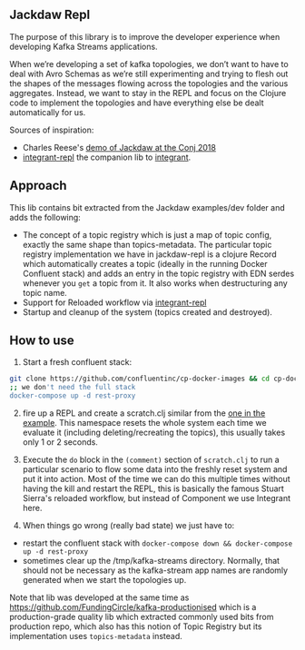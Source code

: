 
## Jackdaw Repl

The purpose of this library is to improve the developer experience when developing Kafka Streams applications.

When we’re developing a set of kafka topologies, we don’t want to have to deal with Avro Schemas as we’re still experimenting and trying to flesh out the shapes of the messages flowing across the topologies and the various aggregates. Instead, we want to stay in the REPL and focus on the Clojure code to implement the topologies and have everything else be dealt automatically for us.

Sources of inspiration:
- Charles Reese's [demo of Jackdaw at the Conj 2018](https://youtu.be/eJFBbwCB6v4)
- [integrant-repl](https://github.com/weavejester/integrant-repl) the companion lib to [integrant](https://github.com/weavejester/integrant).

## Approach

This lib contains bit extracted from the Jackdaw examples/dev folder and adds the following:

- The concept of a topic registry which is just a map of topic config, exactly the same shape than topics-metadata. The particular topic registry implementation we have in jackdaw-repl is a clojure Record which automatically creates a topic (ideally in the running Docker Confluent stack) and adds an entry in the topic registry with EDN serdes whenever you `get` a topic from it. It also works when destructuring any topic name.
- Support for Reloaded workflow via [integrant-repl](https://github.com/weavejester/integrant-repl)
- Startup and cleanup of the system (topics created and destroyed).


## How to use

1. Start a fresh confluent stack:

```bash
git clone https://github.com/confluentinc/cp-docker-images && cd cp-docker-images/examples/cp-all-in-one
;; we don't need the full stack
docker-compose up -d rest-proxy 
```
2. fire up a REPL and create a scratch.clj similar from the [one in the example](jackdaw-repl/blob/master/examples/dev/scratch.clj). This namespace resets the whole system each time we evaluate it (including deleting/recreating the topics), this usually takes only 1 or 2 seconds. 

3. Execute the `do` block in the `(comment)` section of `scratch.clj` to run a particular scenario to flow some data into the freshly reset system and put it into action. Most of the time we can do this multiple times without having the kill and restart the REPL, this is basically the famous Stuart Sierra's reloaded workflow, but instead of Component we use Integrant here.

4. When things go wrong (really bad state) we just have to:
- restart the confluent stack with `docker-compose down && docker-compose up -d rest-proxy`
- sometimes clear up the /tmp/kafka-streams directory. Normally, that should not be necessary as the kafka-stream app names are randomly generated when we start the topologies up.


Note that lib was developed at the same time as https://github.com/FundingCircle/kafka-productionised which is a production-grade quality lib which extracted commonly used bits from production repo, which also has this notion of Topic Registry but its implementation uses `topics-metadata` instead.
